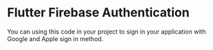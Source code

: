 <h1>Flutter Firebase Authentication</h1>
You can using this code in your project to sign in your application with Google and Apple sign in method.
